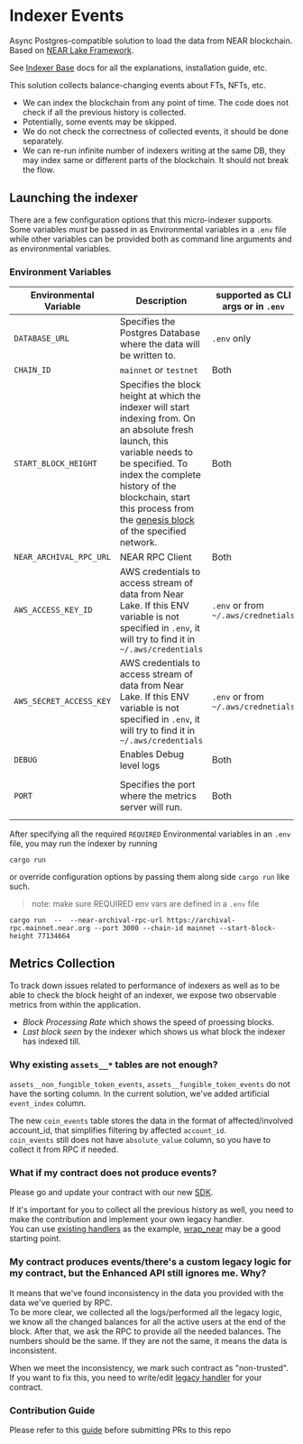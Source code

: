 # Indexer Events

Async Postgres-compatible solution to load the data from NEAR blockchain.
Based on [NEAR Lake Framework](https://github.com/near/near-lake-framework-rs).

See [Indexer Base](https://github.com/near/near-indexer-base#indexer-base) docs for all the explanations, installation guide, etc.

This solution collects balance-changing events about FTs, NFTs, etc.

- We can index the blockchain from any point of time. The code does not check if all the previous history is collected.
- Potentially, some events may be skipped.
- We do not check the correctness of collected events, it should be done separately.
- We can re-run infinite number of indexers writing at the same DB, they may index same or different parts of the blockchain. It should not break the flow.

## Launching the indexer

There are a few configuration options that this micro-indexer supports. Some variables *must* be passed in as Environmental variables in a `.env` file while other variables can be provided both as command line arguments and as environmental variables.

### Environment Variables

| Environmental Variable | Description | supported as CLI args or in `.env` | Required |
| ---------------------- | ----------- | -------------------------- |  ------- |
| `DATABASE_URL`  | Specifies the Postgres Database where the data will be written to. |  `.env` only  | Required |
| `CHAIN_ID` | `mainnet` or `testnet` |  Both | Required |
| `START_BLOCK_HEIGHT` | Specifies the block height at which the indexer will start indexing from. On an absolute fresh launch, this variable needs to be specified. To index the complete history of the blockchain, start this process from the [genesis block](https://explorer.near.org/stats) of the specified network. |  Both |  Required on fresh start|
| `NEAR_ARCHIVAL_RPC_URL` | NEAR RPC Client | Both |  Required |
| `AWS_ACCESS_KEY_ID` | AWS credentials to access stream of data from Near Lake. If this ENV variable is not specified in `.env`, it will try to find it in `~/.aws/credentials` | `.env` or from `~/.aws/crednetials` | required |
| `AWS_SECRET_ACCESS_KEY` | AWS credentials to access stream of data from Near Lake. If this ENV variable is not specified in `.env`, it will try to find it in `~/.aws/credentials` | `.env` or from `~/.aws/crednetials` | required |
| `DEBUG`  | Enables Debug level logs | Both | optional |
| `PORT` | Specifies the port where the metrics server will run. | Both | optional, default port:` 3000`|

After specifying all the required `REQUIRED` Environmental variables in an `.env` file, you may run the indexer by running
```shell
cargo run
```
or override configuration options by passing them along side `cargo run` like such. 
> note: make sure REQUIRED env vars are defined in a `.env` file
```shell
cargo run  --  --near-archival-rpc-url https://archival-rpc.mainnet.near.org --port 3000 --chain-id mainnet --start-block-height 77134664
```
## Metrics Collection
To track down issues related to performance of indexers as well as to be able to check the block height of an indexer, we expose two observable metrics from within the application. 
- *Block Processing Rate* which shows the speed of proessing blocks. 
- *Last block seen* by the indexer which shows us what block the indexer has indexed till. 

### Why existing `assets__*` tables are not enough?

`assets__non_fungible_token_events`, `assets__fungible_token_events` do not have the sorting column.
In the current solution, we've added artificial `event_index` column.

The new `coin_events` table stores the data in the format of affected/involved account_id, that simplifies filtering by affected `account_id`.  
`coin_events` still does not have `absolute_value` column, so you have to collect it from RPC if needed.

### What if my contract does not produce events?

Please go and update your contract with our new [SDK](https://github.com/near/near-sdk-rs).

If it's important for you to collect all the previous history as well, you need to make the contribution and implement your own legacy handler.  
You can use [existing handlers](src/db_adapters/coin/legacy) as the example, [wrap_near](src/db_adapters/coin/legacy/wrap_near.rs) may be a good starting point.

### My contract produces events/there's a custom legacy logic for my contract, but the Enhanced API still ignores me. Why?

It means that we've found inconsistency in the data you provided with the data we've queried by RPC.  
To be more clear, we collected all the logs/performed all the legacy logic, we know all the changed balances for all the active users at the end of the block.
After that, we ask the RPC to provide all the needed balances.
The numbers should be the same.
If they are not the same, it means the data is inconsistent.

When we meet the inconsistency, we mark such contract as "non-trusted".  
If you want to fix this, you need to write/edit [legacy handler](src/db_adapters/coin/legacy/DOC.md) for your contract.

### Contribution Guide

Please refer to this [guide](https://github.com/near/near-indexer-for-explorer/blob/master/CONTRIBUTING.md) before submitting PRs to this repo 